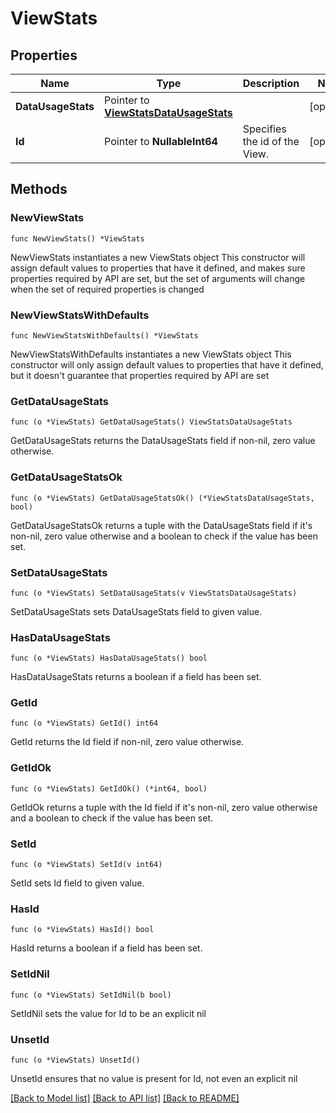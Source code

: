 # ViewStats

## Properties

Name | Type | Description | Notes
------------ | ------------- | ------------- | -------------
**DataUsageStats** | Pointer to [**ViewStatsDataUsageStats**](ViewStatsDataUsageStats.md) |  | [optional] 
**Id** | Pointer to **NullableInt64** | Specifies the id of the View. | [optional] 

## Methods

### NewViewStats

`func NewViewStats() *ViewStats`

NewViewStats instantiates a new ViewStats object
This constructor will assign default values to properties that have it defined,
and makes sure properties required by API are set, but the set of arguments
will change when the set of required properties is changed

### NewViewStatsWithDefaults

`func NewViewStatsWithDefaults() *ViewStats`

NewViewStatsWithDefaults instantiates a new ViewStats object
This constructor will only assign default values to properties that have it defined,
but it doesn't guarantee that properties required by API are set

### GetDataUsageStats

`func (o *ViewStats) GetDataUsageStats() ViewStatsDataUsageStats`

GetDataUsageStats returns the DataUsageStats field if non-nil, zero value otherwise.

### GetDataUsageStatsOk

`func (o *ViewStats) GetDataUsageStatsOk() (*ViewStatsDataUsageStats, bool)`

GetDataUsageStatsOk returns a tuple with the DataUsageStats field if it's non-nil, zero value otherwise
and a boolean to check if the value has been set.

### SetDataUsageStats

`func (o *ViewStats) SetDataUsageStats(v ViewStatsDataUsageStats)`

SetDataUsageStats sets DataUsageStats field to given value.

### HasDataUsageStats

`func (o *ViewStats) HasDataUsageStats() bool`

HasDataUsageStats returns a boolean if a field has been set.

### GetId

`func (o *ViewStats) GetId() int64`

GetId returns the Id field if non-nil, zero value otherwise.

### GetIdOk

`func (o *ViewStats) GetIdOk() (*int64, bool)`

GetIdOk returns a tuple with the Id field if it's non-nil, zero value otherwise
and a boolean to check if the value has been set.

### SetId

`func (o *ViewStats) SetId(v int64)`

SetId sets Id field to given value.

### HasId

`func (o *ViewStats) HasId() bool`

HasId returns a boolean if a field has been set.

### SetIdNil

`func (o *ViewStats) SetIdNil(b bool)`

 SetIdNil sets the value for Id to be an explicit nil

### UnsetId
`func (o *ViewStats) UnsetId()`

UnsetId ensures that no value is present for Id, not even an explicit nil

[[Back to Model list]](../README.md#documentation-for-models) [[Back to API list]](../README.md#documentation-for-api-endpoints) [[Back to README]](../README.md)


